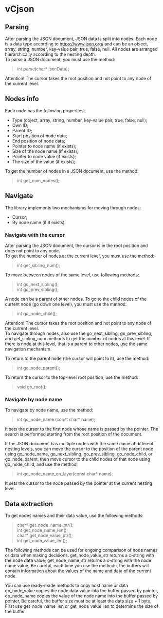 # vCjson
## Parsing
After parsing the JSON document, JSON data is split into nodes. Each node is a data type according to https://www.json.org/ and can be an object, array, string, number, key-value pair, true, false, null.
All nodes are arranged hierarchically according to the nesting depth.<br />
To parse a JSON document, you must use the method:
>int parse(char* jsonData);

Attention! The cursor takes the root position and not point to any node of the current level.
## Nodes info
Each node has the following properties:<br />
+ Type (object, array, string, number, key-value pair, true, false, null);
+ Own ID;
+ Parent ID;
+ Start position of node data;
+ End position of node data;
+ Pointer to node name (if exists);
+ Size of the node name (if exists);
+ Pointer to node value (if exists);
+ The size of the value (if exists);

To get the number of nodes in a JSON document, use the method:<br />
>int get_num_nodes();

## Navigate
The library implements two mechanisms for moving through nodes:
+ Cursor;
+ By node name (if it exists).
  
### Navigate with the cursor
After parsing the JSON document, the cursor is in the root position and does not point to any node.<br />
To get the number of nodes at the current level, you must use the method:
> int get_sibling_num();

To move between nodes of the same level, use following methods:
> int go_next_sibling();<br />
> int go_prev_sibling();

A node can be a parent of other nodes. To go to the child nodes of the current node (go down one level), you must use the method:
> int go_node_child();

Attention! The cursor takes the root position and not point to any node of the current level.<br />
To navigate through nodes, also use the go_next_sibling, go_prev_sibling, and get_sibling_num methods to get the number of nodes at this level. If there is node at this level, that is a parent to other nodes, use the same navigation mechanism.<br />

To return to the parent node (the cursor will point to it), use the method:
> int go_node_parent();

To return the cursor to the top-level root position, use the method:
> void go_root();

### Navigate by node name
To navigate by node name, use the method:
> int go_node_name (const char* name);

It sets the cursor to the first node whose name is passed by the pointer. The search is performed starting from the root position of the document.<br />
  
If the JSON document has multiple nodes with the same name at different nesting levels, you can move the cursor to the position of the parent node using go_node_name, go_next_sibling, go_prev_sibling, go_node_child, or go_node_parent, then move cursor to the child nodes of that node using go_node_child, and use the method:
> int go_node_name_on_layer(const char* name);

It sets the cursor to the node passed by the pointer at the current nesting level.

## Data extraction
To get nodes names and their data value, use the following methods:
> char* get_node_name_ptr();<br />
> int get_node_name_len();<br />
> char* get_node_value_ptr();<br />
> int get_node_value_len();


The following methods can be used for ongoing comparison of node names or data when making decisions.
get_node_value_str returns a c-string with the node data value;
get_node_name_str returns a c-string with the node name value;
Be careful, each time you use the methods, the buffers will contain information about the values of the name and data of the current node.

You can use ready-made methods to copy host name or data
cp_node_value copies the node data value into the buffer passed by pointer,
cp_node_name copies the value of the node name into the buffer passed by pointer,
Be careful, the buffer size must be at least the data size + 1 byte. First use get_node_name_len or get_node_value_len to determine the size of the buffer.
